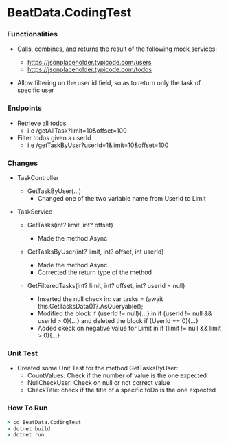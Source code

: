 # BeatData.CodingTest

### Functionalities

- Calls, combines, and returns the result of the following mock services:

  - https://jsonplaceholder.typicode.com/users
  - https://jsonplaceholder.typicode.com/todos

- Allow filtering on the user id field, so as to return only the task of specific user

### Endpoints

- Retrieve all todos 
	- i.e /getAllTask?limit=10&offset=100
- Filter todos given a userId
	- i.e /getTaskByUser?userId=1&limit=10&offset=100 	

### Changes

- TaskController
	- GetTaskByUser(...)
		- Changed one  of the two variable name from UserId to Limit	

- TaskService
	- GetTasks(int? limit, int? offset)
		- Made the method Async
		
	- GetTasksByUser(int? limit, int? offset, int userId)
		- Made the method Async
		- Corrected the return type of the method
		
	- GetFilteredTasks(int? limit, int? offset, int? userId = null)
		- Inserted the null check in: var tasks = (await this.GetTasksData())?.AsQueryable();
		- Modified the block   if (userId != null){...}    in    if (userId != null && userId > 0){...}     and deleted the block       if (UserId == 0){...}
		- Added ckeck on negative value for Limit   in     if (limit != null && limit > 0){...}

### Unit Test

  - Created some Unit Test for the method GetTasksByUser:
	- CountValues: Check if the number of value is the one expected 
	- NullCheckUser: Check on null or not correct value
	- CheckTitle: check if the title of a specific toDo is the one expected

### How To Run

```cmd
> cd BeatData.CodingTest
> dotnet build
> dotnet run
```
